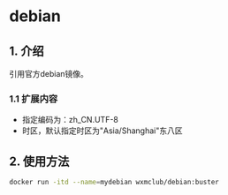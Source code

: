 # debian

## 1. 介绍

引用官方debian镜像。

### 1.1 扩展内容

* 指定编码为：zh_CN.UTF-8
* 时区，默认指定时区为"Asia/Shanghai"东八区

## 2. 使用方法

```bash
docker run -itd --name=mydebian wxmclub/debian:buster
```
